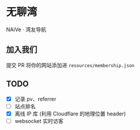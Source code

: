 # 无聊湾

NAiVe · 湾友导航

## 加入我们

提交 PR 将你的网站添加进 `resources/membership.json`

## TODO

- [x] 记录 pv、referrer
- [ ] 站点排名
- [x] 离线 IP 库 (利用 Cloudflare 的地理位置 header)
- [ ] websocket 实时访客
